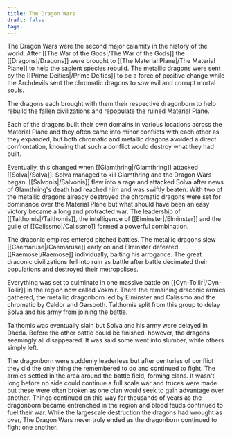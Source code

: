 ```yaml
---
title: The Dragon Wars
draft: false
tags:
---
```

The Dragon Wars were the second major calamity in the history of the world. After [[The War of the Gods|/The War of the Gods]] the [[Dragons|/Dragons]] were brought to [[The Material Plane|/The Material Plane]] to help the sapient species rebuild. The metallic dragons were sent by the [[Prime Deities|/Prime Deities]] to be a force of positive change while the Archdevils sent the chromatic dragons to sow evil and corrupt mortal souls. 

The dragons each brought with them their respective dragonborn to help rebuild the fallen civilizations and repopulate the ruined Material Plane.

Each of the dragons built their own domains in various locations across the Material Plane and they often came into minor conflicts with each other as they expanded, but both chromatic and metallic dragons avoided a direct confrontation, knowing that such a conflict would destroy what they had built.

Eventually, this changed when [[Glamthring|/Glamthring]] attacked [[Solva|/Solva]]. Solva managed to kill Glamthring and the Dragon Wars began. [[Salvonis|/Salvonis]] flew into a rage and attacked Solva after news of Glamthring's death had reached him and was swiftly beaten. With two of the metallic dragons already destroyed the chromatic dragons were set for dominance over the Material Plane but what should have been an easy victory became a long and protracted war. The leadership of [[Talthomis|/Talthomis]], the intelligence of [[Elminster|/Elminster]] and the guile of [[Calissmo|/Calissmo]] formed a powerful combination. 

The draconic empires entered pitched battles. The metallic dragons slew [[Caemaruse|/Caemaruse]] early on and Elminster defeated [[Raemose|/Raemose]] individually, baiting his arrogance. The great draconic civilizations fell into ruin as battle after battle decimated their populations and destroyed their metropolises. 

Everything was set to culminate in one massive battle on [[Cyn-Tollir|/Cyn-Tollir]] in the region now called Vokmir. There the remaining draconic armies gathered, the metallic dragonborn led by Elminster and Calissmo and the chromatic by Caldor and Garsooth. Talthomis split from this group to delay Solva and his army from joining the battle. 

Talthomis was eventually slain but Solva and his army were delayed in Daeda. Before the other battle could be finished, however, the dragons seemingly all disappeared. It was said some went into slumber, while others simply left.

The dragonborn were suddenly leaderless but after centuries of conflict they did the only thing the remembered to do and continued to fight. The armies settled in the area around the battle field, forming clans. It wasn't long before no side could continue a full scale war and truces were made but these were often broken as one clan would seek to gain advantage over another. Things continued on this way for thousands of years as the dragonborn became entrenched in the region and blood feuds continued to fuel their war. While the largescale destruction the dragons had wrought as over, The Dragon Wars never truly ended as the dragonborn continued to fight one another.
